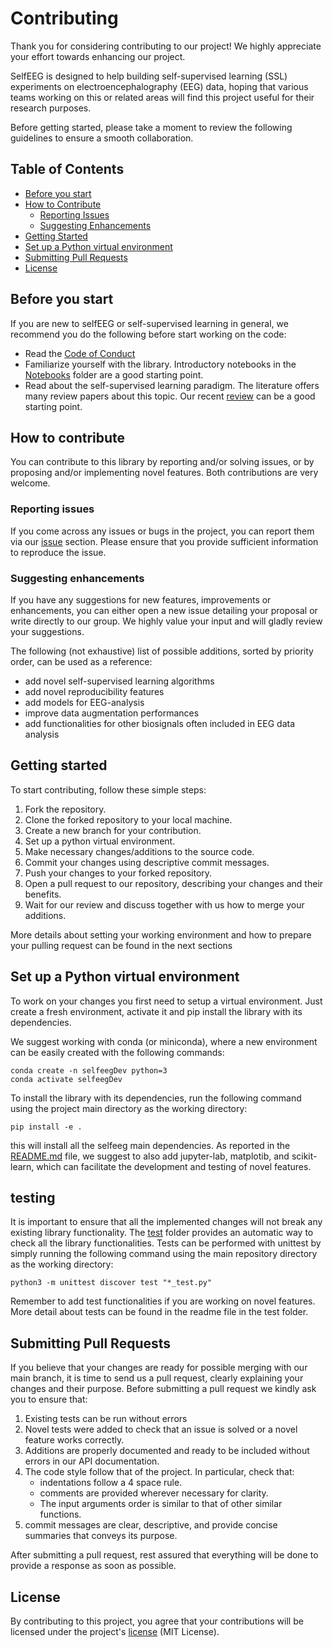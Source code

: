 # Contributing

Thank you for considering contributing to our project! We highly appreciate your effort towards enhancing our project.

SelfEEG is designed to help building self-supervised learning (SSL) experiments on electroencephalography (EEG) data, hoping that various teams working on this or related areas will find this project useful for their research purposes.

Before getting started, please take a moment to review the following guidelines to ensure a smooth collaboration.

## Table of Contents
* [Before you start](#Before-you-start)
* [How to Contribute](#How-to-contribute)
  * [Reporting Issues](#Reporting-issues)
  * [Suggesting Enhancements](#Suggesting-enhancements)
* [Getting Started](#Getting-started)
* [Set up a Python virtual environment](#Set-up-a-Python-virtual-environment)
* [Submitting Pull Requests](#Submitting-Pull-Requests)
* [License](#License)

## Before you start

If you are new to selfEEG or self-supervised learning in general, we recommend you do the following before start working on the code:

 * Read the [Code of Conduct](https://github.com/MedMaxLab/selfEEG)
 * Familiarize yourself with the library. Introductory notebooks in the [Notebooks](https://github.com/MedMaxLab/selfEEG/Notebooks) folder are a good starting point.
 * Read about the self-supervised learning paradigm. The literature offers many review papers about this topic. Our recent [review](https://www.techrxiv.org/articles/preprint/Applications_of_Self-Supervised_Learning_to_Biomedical_Signals_where_are_we_now/22567021) can be a good starting point.

## How to contribute

You can contribute to this library by reporting and/or solving issues, or by proposing and/or implementing novel features. Both contributions are very welcome. 


### Reporting issues

If you come across any issues or bugs in the project, you can report them via our [issue](https://github.com/MedMaxLab/selfEEG/issues) section. Please ensure that you provide sufficient information to reproduce the issue.

### Suggesting enhancements

If you have any suggestions for new features, improvements or enhancements, you can either open a new issue detailing your proposal or write directly to our group. We highly value your input and will gladly review your suggestions.

The following (not exhaustive) list of possible additions, sorted by priority order, can be used as a reference:

* add novel self-supervised learning algorithms
* add novel reproducibility features
* add models for EEG-analysis
* improve data augmentation performances
* add functionalities for other biosignals often included in EEG data analysis

## Getting started
To start contributing, follow these simple steps:

1. Fork the repository.
2. Clone the forked repository to your local machine. 
3. Create a new branch for your contribution.
4. Set up a python virtual environment.
5. Make necessary changes/additions to the source code.
6. Commit your changes using descriptive commit messages.
7. Push your changes to your forked repository.
8. Open a pull request to our repository, describing your changes and their benefits.
9. Wait for our review and discuss together with us how to merge your additions.

More details about setting your working environment and how to prepare your pulling request can be found in the next sections


## Set up a Python virtual environment

To work on your changes you first need to setup a virtual environment. 
Just create a fresh environment, activate it and pip install the library with its dependencies. 

We suggest working with conda (or miniconda), where a new environment can be easily created with the following commands:

```
conda create -n selfeegDev python=3
conda activate selfeegDev
```
To install the library with its dependencies, run the following command using the project main directory as the working directory:
```
pip install -e .
```
this will install all the selfeeg main dependencies. As reported in the [README.md](README.md) file, we suggest to also add jupyter-lab, matplotib, and scikit-learn, which can facilitate the development and testing of novel features.

## testing

It is important to ensure that all the implemented changes will not break any existing library functionality. The [test](/test) folder provides an automatic way to check all the library functionalities. Tests can be performed with unittest by simply running the following command using the main repository directory as the working directory:

```
python3 -m unittest discover test "*_test.py"
```

Remember to add test functionalities if you are working on novel features. More detail about tests can be found in the readme file in the test folder.


## Submitting Pull Requests

If you believe that your changes are ready for possible merging with our main branch, it is time to send us a pull request, clearly explaining your changes and their purpose. Before submitting a pull request we kindly ask you to ensure that:

1. Existing tests can be run without errors
2. Novel tests were added to check that an issue is solved or a novel feature works correctly.
3. Additions are properly documented and ready to be included without errors in our API documentation. 
4. The code style follow that of the project. In particular, check that:
   * indentations follow a 4 space rule.
   * comments are provided wherever necessary for clarity.
   * The input arguments order is similar to that of other similar functions.
5. commit messages are clear, descriptive, and provide concise summaries that conveys its purpose.

After submitting a pull request, rest assured that everything will be done to provide a response as soon as possible.

## License

By contributing to this project, you agree that your contributions will be licensed under the project's [license](LICENSE.md) (MIT License).